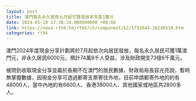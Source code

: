 ```yaml
---
layout: post
title: 澳門每名永久居民七月起可獲發放本年度1萬元
date: 2024-05-10 17:38:34.000000000 +08:00
link: https://news.rthk.hk/rthk/ch/component/k2/1752643-20240510.htm
categories: rthk
---
```


澳門2024年度現金分享計劃將於7月起依次向居民發放，每名永久居民可獲1萬澳門元，非永久居民6000元，預計74萬8千人受益，涉及財政開支73億6千萬元。

被問到收取現金分享並屬於長期不在澳門的居民數據，財政局局長容光亮說，暫時無掌握數據，因現金分享可透過郵寄支票寄往外地，目前申請郵寄外地的約有48000人，當中內地約有6600人、香港38000人、其他國家或地區共2800多人。
